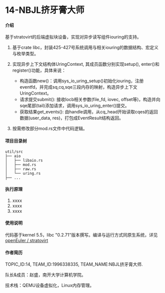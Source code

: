 # 14-NBJL挤牙膏大师

#### 介绍
基于stratovirt的后端虚拟块设备，实现对异步读写组件iouring的支持。

1. 基于crate libc，封装425-427号系统调用与相关iouring的数据结构、宏定义与枚举类型。

2. 实现异步上下文结构体UringContext, 其成员函数分别实现setup(), enter()和register()功能，具体来说：
    - 构造函数new()：调用sys_io_uring_setup()初始化iouring，注册eventfd，并完成sq,cq,sqe三段内存的映射，构造异步上下文UringContext。
    - 请求提交submit(): 接收Iocb相关参数(file_fd, iovec, offset等)，构造并向sqe尾部(tail)添加请求，调用sys_io_uring_enter()提交。 
    - 获取结果get_events(): 由handle调用，从cq_head开始读取cqes的返回数据(user_data, res)，打包成EventResult结构返回。

3. 按需修改部分mod.rs文件中代码逻辑。

#### 项目目录树

```
util/src
├── aio
│   ├── libaio.rs
│   ├── mod.rs
│   ├── raw.rs
│   └── uring.rs
├── ...
```


#### 执行原理

1.  xxxx
2.  xxxx
3.  xxxx

#### 使用说明
代码基于kernel 5.5，libc "0.2.71"版本撰写。编译与运行方式同原生系统，详见[openEuler / stratovirt](https://gitee.com/openeuler/stratovirt)

#### 作者简历
TOPIC_ID:14, TEAM_ID:1996338335, TEAM_NAME:NBJL挤牙膏大师.

队长&成员：赵盛，南开大学计算机学院。

技术栈：QEMU设备虚拟化，Linux内存管理。

